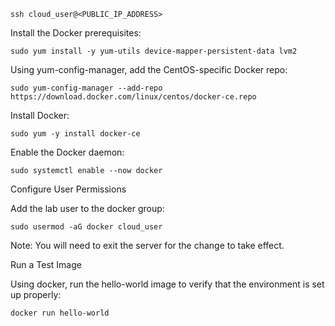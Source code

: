 ```ssh cloud_user@<PUBLIC_IP_ADDRESS>```

Install the Docker prerequisites:

```sudo yum install -y yum-utils device-mapper-persistent-data lvm2```

Using yum-config-manager, add the CentOS-specific Docker repo:

```sudo yum-config-manager --add-repo https://download.docker.com/linux/centos/docker-ce.repo```

Install Docker:

```sudo yum -y install docker-ce```


Enable the Docker daemon:

```sudo systemctl enable --now docker```

Configure User Permissions

Add the lab user to the docker group:

```sudo usermod -aG docker cloud_user```

Note: You will need to exit the server for the change to take effect.

Run a Test Image

Using docker, run the hello-world image to verify that the environment is set up properly:

```docker run hello-world```